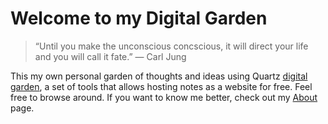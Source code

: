 # Welcome to my Digital Garden

> “Until you make the unconscious concscious, it will direct your life and you will call it fate.” — Carl Jung

This my own personal garden of thoughts and ideas using Quartz [digital garden](https://jzhao.xyz/posts/networked-thought), a set of tools that allows hosting notes as a website for free. Feel free to browse around. If you want to know me better, check out my [About](https://dhintz137.github.io/quartz/About) page. 
